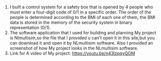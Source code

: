 1) I built a control system for a safety box that is opened by 4 people who must enter a four-digit code of 0/1 in a specific order. The order of the people is determined according to the BMI of each one of them, the BMI data is stored in the memory of the security system in binary representation (0/1).
2) The software application that I used for building and planning My project is Nlmultisim,so the file that I provided u can't open it in this site,but you can download it and open it by NLmultisim software. Also I provided an screenshot of how My project looks in the NLmultisim software.
3) Link for A video of My project: https://youtu.be/n43lzpqyQGM
